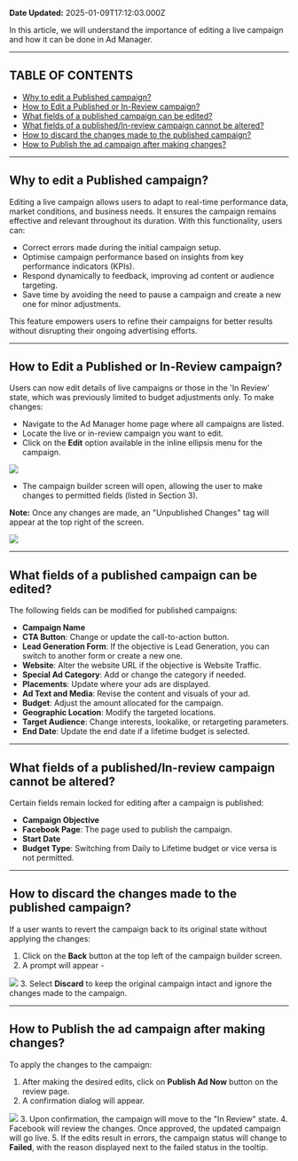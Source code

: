 **Date Updated:** 2025-01-09T17:12:03.000Z

  
In this article, we will understand the importance of editing a live campaign and how it can be done in Ad Manager.

---

## **TABLE OF CONTENTS**

  
* [Why to edit a Published campaign?](#Why-to-edit-a-Published-campaign?)
* [How to Edit a Published or In-Review campaign?](#How-to-Edit-a-Published-or-In-Review-campaign?)
* [What fields of a published campaign can be edited?](#What-fields-of-a-published-campaign-can-be-edited?)
* [What fields of a published/In-review campaign cannot be altered?](#What-fields-of-a-published/In-review-campaign-cannot-be-altered?)
* [How to discard the changes made to the published campaign?](#How-to-discard-the-changes-made-to-the-published-campaign?)
* [How to Publish the ad campaign after making changes?](#How-to-Publish-the-ad-campaign-after-making-changes?)

  
---

## **Why to edit a Published campaign?**

  
Editing a live campaign allows users to adapt to real-time performance data, market conditions, and business needs. It ensures the campaign remains effective and relevant throughout its duration. With this functionality, users can:

* Correct errors made during the initial campaign setup.
* Optimise campaign performance based on insights from key performance indicators (KPIs).
* Respond dynamically to feedback, improving ad content or audience targeting.
* Save time by avoiding the need to pause a campaign and create a new one for minor adjustments.

  
This feature empowers users to refine their campaigns for better results without disrupting their ongoing advertising efforts.

  
---

## **How to Edit a Published or In-Review campaign?**

  
Users can now edit details of live campaigns or those in the 'In Review' state, which was previously limited to budget adjustments only. To make changes:

* Navigate to the Ad Manager home page where all campaigns are listed.
* Locate the live or in-review campaign you want to edit.
* Click on the **Edit** option available in the inline ellipsis menu for the campaign.  
    
![](https://s3.amazonaws.com/cdn.freshdesk.com/data/helpdesk/attachments/production/155039431792/original/qQB1R5rBe9SxFEEcWh3IzGOXEtGYIZUWhQ.png?1736283412)
* The campaign builder screen will open, allowing the user to make changes to permitted fields (listed in Section 3).

  
**Note:** Once any changes are made, an "Unpublished Changes" tag will appear at the top right of the screen.

  
![](https://s3.amazonaws.com/cdn.freshdesk.com/data/helpdesk/attachments/production/155039431801/original/hHKGQmeoMtoMmxNjtepoEMbElLyInbvqZg.png?1736283469)  

---

  
## **What fields of a published campaign can be edited?**

  
The following fields can be modified for published campaigns:

* **Campaign Name**
* **CTA Button**: Change or update the call-to-action button.
* **Lead Generation Form**: If the objective is Lead Generation, you can switch to another form or create a new one.
* **Website**: Alter the website URL if the objective is Website Traffic.
* **Special Ad Category**: Add or change the category if needed.
* **Placements**: Update where your ads are displayed.
* **Ad Text and Media**: Revise the content and visuals of your ad.
* **Budget**: Adjust the amount allocated for the campaign.
* **Geographic Location**: Modify the targeted locations.
* **Target Audience**: Change interests, lookalike, or retargeting parameters.
* **End Date**: Update the end date if a lifetime budget is selected.

---

## **What fields of a published/In-review campaign cannot be altered?**

  
Certain fields remain locked for editing after a campaign is published:

* **Campaign Objective**
* **Facebook Page**: The page used to publish the campaign.
* **Start Date**
* **Budget Type**: Switching from Daily to Lifetime budget or vice versa is not permitted.

---

## **How to discard the changes made to the published campaign?**

  
If a user wants to revert the campaign back to its original state without applying the changes:

1. Click on the **Back** button at the top left of the campaign builder screen.
2. A prompt will appear -  
    
![](https://s3.amazonaws.com/cdn.freshdesk.com/data/helpdesk/attachments/production/155039431990/original/FZtbwa4_vmJR8J9OuK3_ezxtgUUx2OsYIw.png?1736284093)
3. Select **Discard** to keep the original campaign intact and ignore the changes made to the campaign.

---

## **How to Publish the ad campaign after making changes?**

  
To apply the changes to the campaign:

1. After making the desired edits, click on **Publish Ad Now** button on the review page.
2. A confirmation dialog will appear.  
    
![](https://s3.amazonaws.com/cdn.freshdesk.com/data/helpdesk/attachments/production/155039432140/original/QKKSLFTmloq6pJzCcUdKcaaKREjUF16HMA.png?1736284369)
3. Upon confirmation, the campaign will move to the "In Review" state.
4. Facebook will review the changes. Once approved, the updated campaign will go live.
5. If the edits result in errors, the campaign status will change to **Failed**, with the reason displayed next to the failed status in the tooltip.
  
  